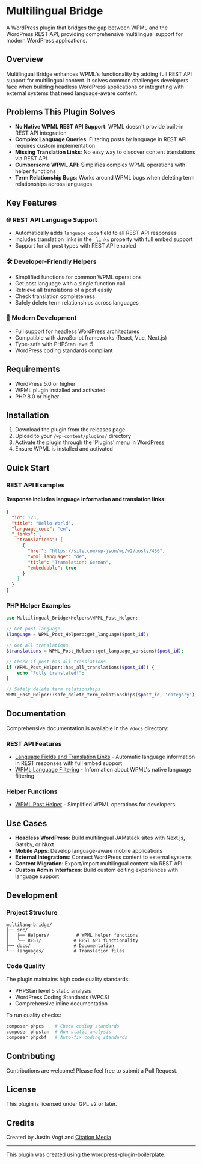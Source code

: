 # Multilingual Bridge

A WordPress plugin that bridges the gap between WPML and the WordPress REST API, providing comprehensive multilingual support for modern WordPress applications.

## Overview

Multilingual Bridge enhances WPML's functionality by adding full REST API support for multilingual content. It solves common challenges developers face when building headless WordPress applications or integrating with external systems that need language-aware content.

## Problems This Plugin Solves

- **No Native WPML REST API Support**: WPML doesn't provide built-in REST API integration
- **Complex Language Queries**: Filtering posts by language in REST API requires custom implementation
- **Missing Translation Links**: No easy way to discover content translations via REST API
- **Cumbersome WPML API**: Simplifies complex WPML operations with helper functions
- **Term Relationship Bugs**: Works around WPML bugs when deleting term relationships across languages

## Key Features

### 🌐 REST API Language Support
- Automatically adds `language_code` field to all REST API responses
- Includes translation links in the `_links` property with full embed support
- Support for all post types with REST API enabled

### 🛠️ Developer-Friendly Helpers
- Simplified functions for common WPML operations
- Get post language with a single function call
- Retrieve all translations of a post easily
- Check translation completeness
- Safely delete term relationships across languages

### 🚀 Modern Development
- Full support for headless WordPress architectures
- Compatible with JavaScript frameworks (React, Vue, Next.js)
- Type-safe with PHPStan level 5
- WordPress coding standards compliant

## Requirements

- WordPress 5.0 or higher
- WPML plugin installed and activated
- PHP 8.0 or higher

## Installation

1. Download the plugin from the releases page
2. Upload to your `/wp-content/plugins/` directory
3. Activate the plugin through the 'Plugins' menu in WordPress
4. Ensure WPML is installed and activated

## Quick Start

### REST API Examples

#### Response includes language information and translation links:
```json
{
  "id": 123,
  "title": "Hello World",
  "language_code": "en",
  "_links": {
    "translations": [
      {
        "href": "https://site.com/wp-json/wp/v2/posts/456",
        "wpml_language": "de",
        "title": "Translation: German",
        "embeddable": true
      }
    ]
  }
}
```

### PHP Helper Examples

```php
use Multilingual_Bridge\Helpers\WPML_Post_Helper;

// Get post language
$language = WPML_Post_Helper::get_language($post_id);

// Get all translations
$translations = WPML_Post_Helper::get_language_versions($post_id);

// Check if post has all translations
if (WPML_Post_Helper::has_all_translations($post_id)) {
    echo "Fully translated!";
}

// Safely delete term relationships
WPML_Post_Helper::safe_delete_term_relationships($post_id, 'category');
```

## Documentation

Comprehensive documentation is available in the `/docs` directory:

### REST API Features
- [Language Fields and Translation Links](docs/REST_API/language-fields-and-links.md) - Automatic language information in REST responses with full embed support
- [WPML Language Filtering](docs/REST_API/wpml-language-filtering.md) - Information about WPML's native language filtering

### Helper Functions
- [WPML Post Helper](docs/Helpers/wpml-post-helper.md) - Simplified WPML operations for developers

## Use Cases

- **Headless WordPress**: Build multilingual JAMstack sites with Next.js, Gatsby, or Nuxt
- **Mobile Apps**: Develop language-aware mobile applications
- **External Integrations**: Connect WordPress content to external systems
- **Content Migration**: Export/import multilingual content via REST API
- **Custom Admin Interfaces**: Build custom editing experiences with language support

## Development

### Project Structure
```
multilang-bridge/
├── src/
│   ├── Helpers/          # WPML helper functions
│   └── REST/            # REST API functionality
├── docs/                # Documentation
└── languages/           # Translation files
```

### Code Quality

The plugin maintains high code quality standards:
- PHPStan level 5 static analysis
- WordPress Coding Standards (WPCS)
- Comprehensive inline documentation

To run quality checks:
```bash
composer phpcs    # Check coding standards
composer phpstan  # Run static analysis
composer phpcbf   # Auto-fix coding standards
```

## Contributing

Contributions are welcome! Please feel free to submit a Pull Request.

## License

This plugin is licensed under GPL v2 or later.

## Credits

Created by Justin Vogt and [Citation Media](https://citation.media)

---

This plugin was created using the [wordpress-plugin-boilerplate](https://github.com/JUVOJustin/wordpress-plugin-boilerplate).
